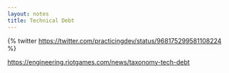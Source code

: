 ```yaml
---
layout: notes
title: Technical Debt
---
```



{% twitter https://twitter.com/practicingdev/status/968175299581108224 %}

https://engineering.riotgames.com/news/taxonomy-tech-debt
